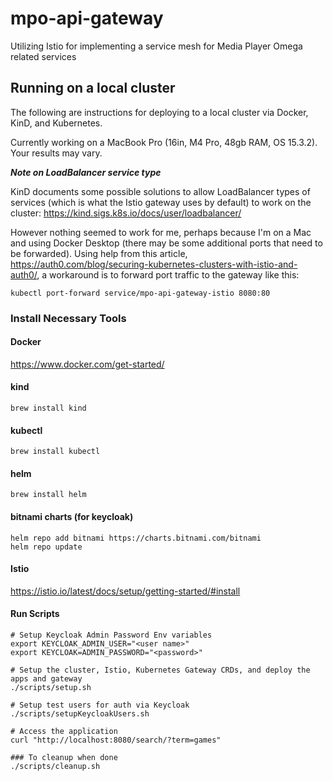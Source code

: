 # mpo-api-gateway
Utilizing Istio for implementing a service mesh for Media Player Omega related services

## Running on a local cluster
The following are instructions for deploying to a local cluster via Docker, KinD, and Kubernetes. 

Currently working on a MacBook Pro (16in, M4 Pro, 48gb RAM, OS 15.3.2). Your results may vary.

***Note on LoadBalancer service type***

KinD documents some possible solutions to allow LoadBalancer types of services (which is what the Istio gateway uses by default) to work on the cluster: https://kind.sigs.k8s.io/docs/user/loadbalancer/

However nothing seemed to work for me, perhaps because I'm on a Mac and using Docker Desktop (there may be some additional ports that need to be forwarded). Using help from this article, https://auth0.com/blog/securing-kubernetes-clusters-with-istio-and-auth0/, a workaround is to forward port traffic to the gateway like this:

`kubectl port-forward service/mpo-api-gateway-istio 8080:80`

### Install Necessary Tools
#### Docker
https://www.docker.com/get-started/

#### kind
`brew install kind`

#### kubectl
`brew install kubectl`

#### helm
`brew install helm`

#### bitnami charts (for keycloak)
```
helm repo add bitnami https://charts.bitnami.com/bitnami  
helm repo update 
```

#### Istio
https://istio.io/latest/docs/setup/getting-started/#install

#### Run Scripts

```
# Setup Keycloak Admin Password Env variables
export KEYCLOAK_ADMIN_USER="<user name>"
export KEYCLOAK=ADMIN_PASSWORD="<password>"

# Setup the cluster, Istio, Kubernetes Gateway CRDs, and deploy the apps and gateway
./scripts/setup.sh

# Setup test users for auth via Keycloak
./scripts/setupKeycloakUsers.sh

# Access the application
curl "http://localhost:8080/search/?term=games"

### To cleanup when done
./scripts/cleanup.sh
```